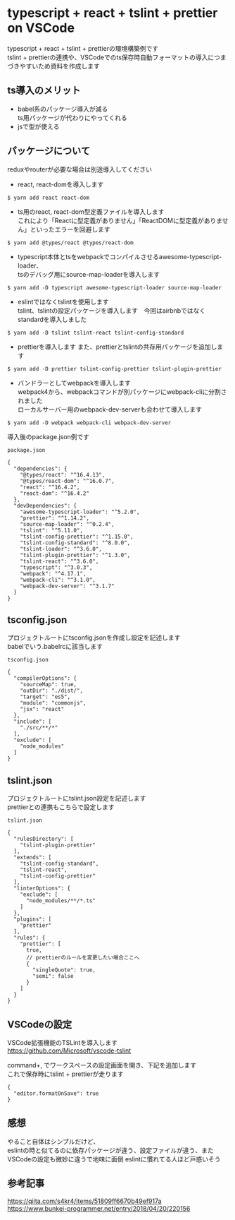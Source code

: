 # typescript + react + tslint + prettier on VSCode

typescript + react + tslint + prettierの環境構築例です  
tslint + prettierの連携や、VSCodeでのts保存時自動フォーマットの導入につまづきやすいため資料を作成します

## ts導入のメリット

* babel系のパッケージ導入が減る  
  ts用パッケージが代わりにやってくれる
* jsで型が使える  

## パッケージについて

reduxやrouterが必要な場合は別途導入してください  
  
* react, react-domを導入します
```
$ yarn add react react-dom
```
  
* ts用のreact, react-dom型定義ファイルを導入します  
これにより「Reactに型定義がありません」「ReactDOMに型定義がありません」といったエラーを回避します
```
$ yarn add @types/react @types/react-dom
```
  
* typescript本体とtsをwebpackでコンパイルさせるawesome-typescript-loader、  
tsのデバッグ用にsource-map-loaderを導入します
```
$ yarn add -D typescript awesome-typescript-loader source-map-loader
```
  
* eslintではなくtslintを使用します  
tslint、tslintの設定パッケージを導入します　今回はairbnbではなくstandardを導入しました
```
$ yarn add -D tslint tslint-react tslint-config-standard
```

* prettierを導入します
また、prettierとtslintの共存用パッケージを追加します
```
$ yarn add -D prettier tslint-config-prettier tslint-plugin-prettier
```

* バンドラーとしてwebpackを導入します  
webpack4から、webpackコマンドが別パッケージにwebpack-cliに分割されました  
ローカルサーバー用のwebpack-dev-serverも合わせて導入します
```
$ yarn add -D webpack webpack-cli webpack-dev-server
```  

導入後のpackage.json例です
```
package.json

{
  "dependencies": {
    "@types/react": "^16.4.13",
    "@types/react-dom": "^16.0.7",
    "react": "^16.4.2",
    "react-dom": "^16.4.2"
  },
  "devDependencies": {
    "awesome-typescript-loader": "^5.2.0",
    "prettier": "^1.14.2",
    "source-map-loader": "^0.2.4",
    "tslint": "^5.11.0",
    "tslint-config-prettier": "^1.15.0",
    "tslint-config-standard": "^8.0.0",
    "tslint-loader": "^3.6.0",
    "tslint-plugin-prettier": "^1.3.0",
    "tslint-react": "^3.6.0",
    "typescript": "^3.0.3",
    "webpack": "^4.17.1",
    "webpack-cli": "^3.1.0",
    "webpack-dev-server": "^3.1.7"
  }
}
```
  
## tsconfig.json

プロジェクトルートにtsconfig.jsonを作成し設定を記述します  
babelでいう.babelrcに該当します  

```
tsconfig.json

{
  "compilerOptions": {
    "sourceMap": true,
    "outDir": "./dist/",
    "target": "es5",
    "module": "commonjs",
    "jsx": "react"
  },
  "include": [
    "./src/**/*"
  ],
  "exclude": [
    "node_modules"
  ]
}
```
  
## tslint.json

プロジェクトルートにtslint.json設定を記述します  
prettierとの連携もこちらで設定します

```
tslint.json

{
  "rulesDirectory": [
    "tslint-plugin-prettier"
  ],
  "extends": [
    "tslint-config-standard",
    "tslint-react",
    "tslint-config-prettier"
  ],
  "linterOptions": {
    "exclude": [
      "node_modules/**/*.ts"
    ]
  },
  "plugins": [
    "prettier"
  ],
  "rules": {
    "prettier": [
      true,
      // prettierのルールを変更したい場合ここへ
      {
        "singleQuote": true,
        "semi": false
      }
    ]
  }
}
```

## VSCodeの設定

VSCode拡張機能のTSLintを導入します  
https://github.com/Microsoft/vscode-tslint

command+, でワークスペースの設定画面を開き、下記を追加します  
これで保存時にtslint + prettierが走ります
```
{
  "editor.formatOnSave": true
}
```

## 感想
やること自体はシンプルだけど、  
eslintの時と似てるのに依存パッケージが違う、設定ファイルが違う、またVSCodeの設定も微妙に違うで地味に面倒
eslintに慣れてる人ほど戸惑いそう

## 参考記事
https://qiita.com/s4kr4/items/51809ff6670b49ef917a  
https://www.bunkei-programmer.net/entry/2018/04/20/220156
